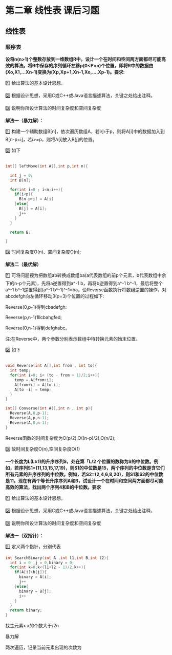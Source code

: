 # 第二章 线性表 课后习题

## 线性表

### 顺序表

 **设将n(n>1)个整数存放到一维数组R中。设计一个在时间和空间两方面都尽可能高效的算法。将R中保存的序列循环左移p(0<P<n)个位置，即将R中的数据由(Xo,X1,...Xn-1)变换为(Xp,Xp+1,Xn-1,Xo,...,Xp-1)。要求:**

1️⃣ 给出算法的基本设计思想。

2️⃣ 根据设计思想，采用C或C++或Java语言描述算法，关键之处给出注释。 

3️⃣ 说明你所设计算法的时间复杂度和空间复杂度

**解法一（暴力解）：**

1️⃣ 构建一个辅助数组B[n]，依次遍历数组A，若i小于p，则将A[i]中的数据加入到B[n-p+i]，若i>=p，则将A[i]放入B[j]的位置。

2️⃣ 如下
```c

int[] leftMove(int A[],int p,int n){

  int j = 0;
  int B[n];

  for(int i=0 ; i<n;i++){
    if(i<p){
      B[n-p+i] = A[i]
    }else{
      B[j] = A[i];
      j++
    }
  }

  return B;

}
```

3️⃣ 时间复杂度O(n)、空间复杂度O(n);

**解法二（最优解）**

1️⃣ 可将问题视为把数组ab转换成数组ba(a代表数组的前p个元素，b代表数组中余下的n-p个元素)，先将a逆置得到a^-1 b，再将b逆置得到a^-1 b^-1，最后将整个a^-1 b^-1逆置得到(a^-1 b^-1)^-1=ba。设Reverse函数执行将数组逆置的操作，对abcdefgh向左循环移动3(p=3)个位置的过程如下:

Reverse(0,p-1)得到cbadefgh:

Reverse(p,n-1)1Ilcbahgfed;

Reverse(0,n-1)得到defghabc。

注:在Reverse中，两个参数分别表示数组中待转换元素的始末位置。

2️⃣ 如下
```c

void Reverse(int A[],int from , int to){
  int temp;
  for(int i=0; i< (to - from + 1)/2;i++){
    temp = A[from+i];
    A[from+i] = A[to-i];
    A[to -i] = temp;
  }
}

int[] Converse(int A[],int n , int p){
  Reverse(A,0,p-1);
  Reverse(A,p,n-1);
  Reverse(A,0,n-1);
}

```

Reverse函数的时间复杂度为O(p/2),O((n-p)/2),O(n/2);

3️⃣ 故时间复杂度O(n),空间复杂度O(1)

**一个长度为L(L≥1)的升序序列S，处在第「L/2 个位置的数称为S的中位数。例如，若序列S1=(11,13,15,17,19)，则S1的中位数是15，两个序列的中位数是含它们所有元素的升序序列的中位数。例如，若S2=(2,4,6,8,20)，则S1和S2的中位数是11。现在有两个等长升序序列A和B，试设计一个在时间和空间两方面都尽可能高效的算法，找出两个序列4和B的中位数。要求**

1️⃣ 给出算法的基本设计思想。

2️⃣ 根据设计思想，采用C或C++或Java语言描述算法，关键之处给出注释。 

3️⃣ 说明你所设计算法的时间复杂度和空间复杂度



**解法一（双指针）：**

1️⃣ 定义两个指针，分别代表

```c
int SearchBinary(int A ,int l1,int B,int l2){
  int i = 0 ,j = 0,binary = 0;
  for(int k=0;k<(l1+l2 - 1)/2;k++){
    if(A[i]>b[j]){
      binary = A[i];
      j++
    }else{
      binary = B[j];
      i++
    }
  }
  return binary;
}
```


找主元素x x的个数大于/2n

暴力解

两次遍历，记录当前元素出现的次数为

```c


```
